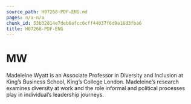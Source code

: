 ```yaml
---
source_path: H07268-PDF-ENG.md
pages: n/a-n/a
chunk_id: 53b32814e7deb6afcc6cff44037f6d9a16d3fba6
title: H07268-PDF-ENG
---
```

# MW

Madeleine Wyatt is an Associate Professor in Diversity and Inclusion at King’s Business School, King’s College London. Madeleine’s research examines diversity at work and the role informal and political processes play in individual’s leadership journeys.
